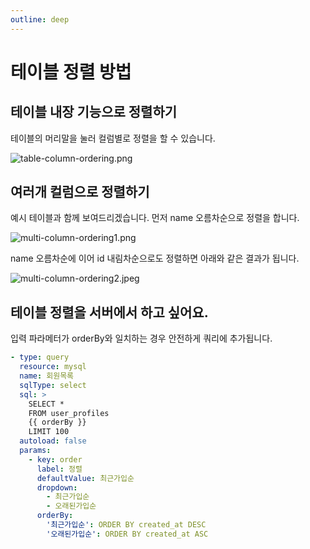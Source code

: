 ```yaml
---
outline: deep
---
```


# 테이블 정렬 방법

## 테이블 내장 기능으로 정렬하기

테이블의 머리말을 눌러 컬럼별로 정렬을 할 수 있습니다.

![](https://files.readme.io/23aceda-table-column-ordering.png "table-column-ordering.png")

## 여러개 컬럼으로 정렬하기

예시 테이블과 함께 보여드리겠습니다. 먼저 name 오름차순으로 정렬을 합니다.

![](https://files.readme.io/46ffaef-multi-column-ordering1.png "multi-column-ordering1.png")

name 오름차순에 이어 id 내림차순으로도 정렬하면 아래와 같은 결과가 됩니다. 

![](https://files.readme.io/b55230e-multi-column-ordering2.jpeg "multi-column-ordering2.jpeg")

## 테이블 정렬을 서버에서 하고 싶어요.

입력 파라메터가 orderBy와 일치하는 경우 안전하게 쿼리에 추가됩니다.

```yaml
- type: query
  resource: mysql
  name: 회원목록
  sqlType: select
  sql: >
    SELECT *
    FROM user_profiles
    {{ orderBy }}
    LIMIT 100
  autoload: false
  params:
    - key: order
      label: 정렬
      defaultValue: 최근가입순
      dropdown:
        - 최근가입순
        - 오래된가입순
      orderBy:
        '최근가입순': ORDER BY created_at DESC
        '오래된가입순': ORDER BY created_at ASC
```
